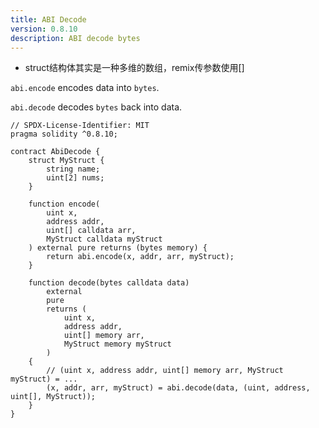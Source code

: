 ```yaml
---
title: ABI Decode
version: 0.8.10
description: ABI decode bytes
---
```


- struct结构体其实是一种多维的数组，remix传参数使用[]

`abi.encode` encodes data into `bytes`.

`abi.decode` decodes `bytes` back into data.

```solidity
// SPDX-License-Identifier: MIT
pragma solidity ^0.8.10;

contract AbiDecode {
    struct MyStruct {
        string name;
        uint[2] nums;
    }

    function encode(
        uint x,
        address addr,
        uint[] calldata arr,
        MyStruct calldata myStruct
    ) external pure returns (bytes memory) {
        return abi.encode(x, addr, arr, myStruct);
    }

    function decode(bytes calldata data)
        external
        pure
        returns (
            uint x,
            address addr,
            uint[] memory arr,
            MyStruct memory myStruct
        )
    {
        // (uint x, address addr, uint[] memory arr, MyStruct myStruct) = ...
        (x, addr, arr, myStruct) = abi.decode(data, (uint, address, uint[], MyStruct));
    }
}

```

